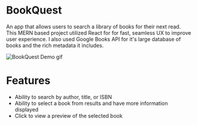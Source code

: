 # BookQuest
An app that allows users to search a library of books for their next read. This MERN based project utilized React for for fast, seamless UX to improve user experience. I also used Google Books API for it's large database of books and the rich metadata it includes.

![BookQuest Demo gif](https://user-images.githubusercontent.com/103951520/231548853-af382d42-e150-4d28-b051-ddfd30aeb1a0.gif)

# Features
* Ability to search by author, title, or ISBN
* Ability to select a book from results and have more information displayed
* Click to view a preview of the selected book
